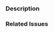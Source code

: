 <!-- Thanks to submit a pull request! -->

<!-- Please write description of the pr here. -->
### Description

<!-- Please add related issues if exists. -->
### Related Issues
